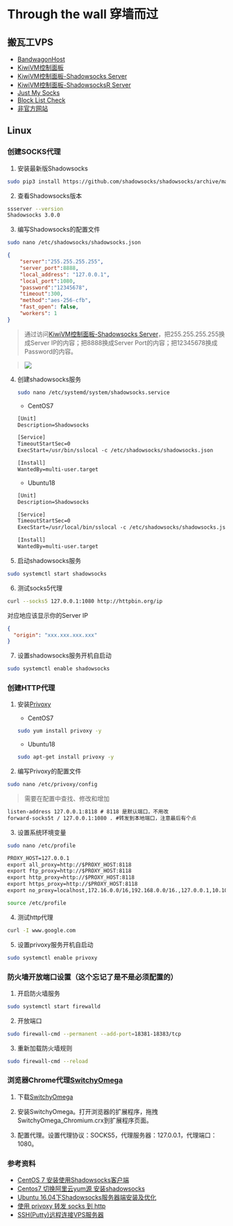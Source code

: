 # Through the wall 穿墙而过

## 搬瓦工VPS
* [BandwagonHost](https://bwh8.net/clientarea.php?action=products)
* [KiwiVM控制面板](https://kiwivm.64clouds.com/main.php)
* [KiwiVM控制面板-Shadowsocks Server](https://kiwivm.64clouds.com/main-exec.php?mode=extras_shadowsocks)
* [KiwiVM控制面板-ShadowsocksR Server](https://kiwivm.64clouds.com/main-exec.php?mode=extras_shadowsocksr)
* [Just My Socks](https://justmysocks.net/members/)
* [Block List Check](https://kiwivm.64clouds.com/main-exec.php?mode=blacklistcheck)
* [非官方网站](http://banwagong.cn)

## Linux

### 创建SOCKS代理
1. 安装最新版Shadowsocks
```bash
sudo pip3 install https://github.com/shadowsocks/shadowsocks/archive/master.zip
```

2. 查看Shadowsocks版本
```bash
ssserver --version
Shadowsocks 3.0.0
```

3. 编写Shadowsocks的配置文件
```bash
sudo nano /etc/shadowsocks/shadowsocks.json
```
```json
{
    "server":"255.255.255.255",
    "server_port":8888,
    "local_address": "127.0.0.1",
    "local_port":1080,
    "password":"12345678",
    "timeout":300,
    "method":"aes-256-cfb",
    "fast_open": false,
    "workers": 1
}
```
> 通过访问[KiwiVM控制面板-Shadowsocks Server](https://kiwivm.64clouds.com/main-exec.php?mode=extras_shadowsocks)，把255.255.255.255换成Server IP的内容；把8888换成Server Port的内容；把12345678换成Password的内容。

> ![](https://kiwivm.64clouds.com/img/shadowsocks_settings.png)

4. 创建shadowsocks服务
    ```bash
    sudo nano /etc/systemd/system/shadowsocks.service
    ```

    * CentOS7
    ```txt
    [Unit]
    Description=Shadowsocks

    [Service]
    TimeoutStartSec=0
    ExecStart=/usr/bin/sslocal -c /etc/shadowsocks/shadowsocks.json

    [Install]
    WantedBy=multi-user.target
    ```
    
    * Ubuntu18
    ```txt
    [Unit]
    Description=Shadowsocks

    [Service]
    TimeoutStartSec=0
    ExecStart=/usr/local/bin/sslocal -c /etc/shadowsocks/shadowsocks.json

    [Install]
    WantedBy=multi-user.target
    ```

5. 启动shadowsocks服务
```bash
sudo systemctl start shadowsocks
```

6. 测试socks5代理
```bash
curl --socks5 127.0.0.1:1080 http://httpbin.org/ip
```
对应地应该显示你的Server IP
```json
{
  "origin": "xxx.xxx.xxx.xxx"
}
```

7. 设置shadowsocks服务开机自启动
```bash
sudo systemctl enable shadowsocks
```

### 创建HTTP代理
1. 安装[Privoxy](http://www.privoxy.org/)

    * CentOS7
    ```bash
    sudo yum install privoxy -y
    ```

    * Ubuntu18
    ```bash
    sudo apt-get install privoxy -y
    ```

2. 编写Privoxy的配置文件
```bash
sudo nano /etc/privoxy/config
```
> 需要在配置中查找、修改和增加
```txt
listen-address 127.0.0.1:8118 # 8118 是默认端口，不用改
forward-socks5t / 127.0.0.1:1080 . #转发到本地端口，注意最后有个点
```

3. 设置系统环境变量
```bash
sudo nano /etc/profile
```
```txt
PROXY_HOST=127.0.0.1
export all_proxy=http://$PROXY_HOST:8118
export ftp_proxy=http://$PROXY_HOST:8118
export http_proxy=http://$PROXY_HOST:8118
export https_proxy=http://$PROXY_HOST:8118
export no_proxy=localhost,172.16.0.0/16,192.168.0.0/16.,127.0.0.1,10.10.0.0/16
```
```bash
source /etc/profile
```

4. 测试http代理
```bash
curl -I www.google.com
```

5. 设置privoxy服务开机自启动
```bash
sudo systemctl enable privoxy
```

### 防火墙开放端口设置（这个忘记了是不是必须配置的）
1. 开启防火墙服务
```bash
sudo systemctl start firewalld
```

2. 开放端口
```bash
sudo firewall-cmd --permanent --add-port=18381-18383/tcp
```

3. 重新加载防火墙规则
```bash
sudo firewall-cmd --reload
```

### 浏览器Chrome代理[SwitchyOmega](https://www.switchyomega.com/)
1. 下载[SwitchyOmega](https://github.com/FelisCatus/SwitchyOmega/releases)

2. 安装SwitchyOmega。打开浏览器的扩展程序，拖拽SwitchyOmega_Chromium.crx到扩展程序页面。

3. 配置代理。设置代理协议：SOCKS5，代理服务器：127.0.0.1，代理端口：1080。

### 参考资料
* [CentOS 7 安装使用Shadowsocks客户端](https://www.jianshu.com/p/824912d9afda)
* [Centos7 切换阿里云yum源 安装shadowsocks](https://www.jianshu.com/p/5ea81488a9ca)
* [Ubuntu 16.04下Shadowsocks服务器端安装及优化](https://www.polarxiong.com/archives/Ubuntu-16-04%E4%B8%8BShadowsocks%E6%9C%8D%E5%8A%A1%E5%99%A8%E7%AB%AF%E5%AE%89%E8%A3%85%E5%8F%8A%E4%BC%98%E5%8C%96.html)
* [使用 privoxy 转发 socks 到 http](http://einverne.github.io/post/2018/03/privoxy-forward-socks-to-http.html)
* [SSH(Putty)远程连接VPS服务器](https://www.jianshu.com/p/132f09cb4577)
